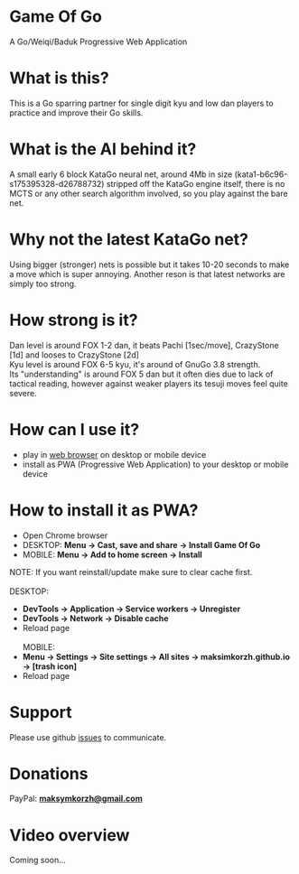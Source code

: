 # Game Of Go
A Go/Weiqi/Baduk Progressive Web Application

# What is this?
This is a Go sparring partner for single digit kyu and
low dan players to practice and improve their Go skills.

# What is the AI behind it?
A small early 6 block KataGo neural net, around 4Mb in size (kata1-b6c96-s175395328-d26788732)
stripped off the KataGo engine itself, there is no MCTS or any other search algorithm involved,
so you play against the bare net.

# Why not the latest KataGo net?
Using bigger (stronger) nets is possible but it takes
10-20 seconds to make a move which is super annoying.
Another reson is that latest networks are simply too strong.

# How strong is it?
Dan level is around FOX 1-2 dan, it beats Pachi [1sec/move], CrazyStone [1d] and looses to CrazyStone [2d]<br>
Kyu level is around FOX 6-5 kyu, it's around of GnuGo 3.8 strength.<br>
Its "understanding" is around FOX 5 dan but it often dies due to lack of
tactical reading, however against weaker players its tesuji moves feel
quite severe.

# How can I use it?
 - play in <a href="https://maksimkorzh.github.io/go/">web browser</a> on desktop or mobile device
 - install as PWA (Progressive Web Application) to your desktop or mobile device

# How to install it as PWA?
 - Open Chrome browser
 - DESKTOP: **Menu -> Cast, save and share -> Install Game Of Go**
 - MOBILE: **Menu -> Add to home screen -> Install**

NOTE: If you want reinstall/update make sure to clear cache first.
<br><br>
DESKTOP:<br>
 - **DevTools -> Application -> Service workers -> Unregister**
 - **DevTools -> Network -> Disable cache**
 - Reload page
<br><br>
MOBILE:<br>
 - **Menu -> Settings -> Site settings -> All sites -> maksimkorzh.github.io -> [trash icon]**
 - Reload page

# Support
Please use github <a href="https://github.com/maksimKorzh/go/issues">issues</a> to communicate.

# Donations
PayPal: **maksymkorzh@gmail.com**

# Video overview
Coming soon...

